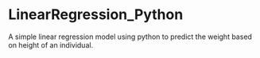 # LinearRegression_Python
A simple linear regression model using python to predict the weight based on height of an individual.
